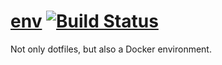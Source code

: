 
# [env](https://registry.labs.0x.no/tags/env) [![Build Status](https://drone.labs.0x.no/api/badges/serverwentdown/env/status.svg)](https://drone.labs.0x.no/serverwentdown/env)

Not only dotfiles, but also a Docker environment. 
